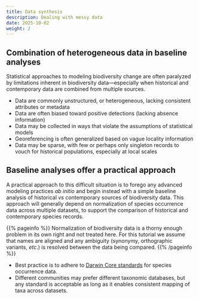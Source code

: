 ```yaml
---
title: Data synthesis
description: Dealing with messy data
date: 2025-10-02
weight: 2
---
```






## Combination of heterogeneous data in baseline analyses

Statistical approaches to modeling biodiversity change are often paralyzed by limitations inherent in biodiversity data—especially when historical and contemporary data are combined from multiple sources.

* Data are commonly unstructured, or heterogeneous, lacking consistent attributes or metadata
* Data are often biased toward positive detections (lacking absence information)
* Data may be collected in ways that violate the assumptions of statistical models
* Georeferencing is often generalized based on vague locality information
* Data may be sparse, with few or perhaps only singleton records to vouch for historical populations, especially at local scales

## Baseline analyses offer a practical approach

A practical approach to this difficult situation is to forego any advanced modeling practices *ab initio* and begin instead with a simple baseline analysis of historical *vs* contemporary sources of biodiversity data. This approach will generally depend on normalization of species occurrence data across multiple datasets, to support the comparison of historical and contemporary species records.

{{% pageinfo %}}
Normalization of biodiversity data is a thorny enough problem in its own right and not treated here. For this tutorial we assume that names are aligned and any ambiguity (synonymy, orthographic variants, *etc*.) is resolved between the data being compared.
{{% /pageinfo %}}

* Best practice is to adhere to [Darwin Core standards](https://dwc.tdwg.org) for species occurrence data.
* Different communities may prefer different taxonomic databases, but any standard is acceptable as long as it enables consistent mapping of taxa across datasets.

